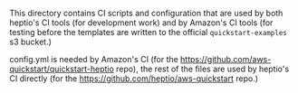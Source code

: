 This directory contains CI scripts and configuration that are used by both heptio's CI tools (for development work) and by Amazon's CI tools (for testing before the templates are written to the official `quickstart-examples` s3 bucket.)

config.yml is needed by Amazon's CI (for the https://github.com/aws-quickstart/quickstart-heptio repo), the rest of the files are used by heptio's CI directly (for the https://github.com/heptio/aws-quickstart repo.)
